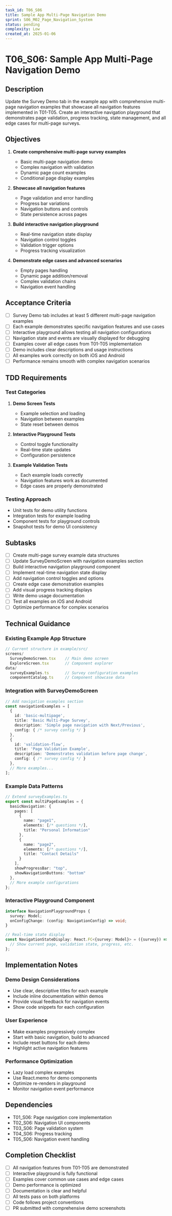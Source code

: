 ```yaml
---
task_id: T06_S06
title: Sample App Multi-Page Navigation Demo
sprint: S06_M02_Page_Navigation_System
status: pending
complexity: Low
created_at: 2025-01-06
---
```


# T06_S06: Sample App Multi-Page Navigation Demo

## Description

Update the Survey Demo tab in the example app with comprehensive multi-page navigation examples that showcase all navigation features implemented in T01-T05. Create an interactive navigation playground that demonstrates page validation, progress tracking, state management, and all edge cases for multi-page surveys.

## Objectives

1. **Create comprehensive multi-page survey examples**
   - Basic multi-page navigation demo
   - Complex navigation with validation
   - Dynamic page count examples
   - Conditional page display examples

2. **Showcase all navigation features**
   - Page validation and error handling
   - Progress bar variations
   - Navigation buttons and controls
   - State persistence across pages

3. **Build interactive navigation playground**
   - Real-time navigation state display
   - Navigation control toggles
   - Validation trigger options
   - Progress tracking visualization

4. **Demonstrate edge cases and advanced scenarios**
   - Empty pages handling
   - Dynamic page addition/removal
   - Complex validation chains
   - Navigation event handling

## Acceptance Criteria

- [ ] Survey Demo tab includes at least 5 different multi-page navigation examples
- [ ] Each example demonstrates specific navigation features and use cases
- [ ] Interactive playground allows testing all navigation configurations
- [ ] Navigation state and events are visually displayed for debugging
- [ ] Examples cover all edge cases from T01-T05 implementation
- [ ] Demo includes clear descriptions and usage instructions
- [ ] All examples work correctly on both iOS and Android
- [ ] Performance remains smooth with complex navigation scenarios

## TDD Requirements

### Test Categories
1. **Demo Screen Tests**
   - Example selection and loading
   - Navigation between examples
   - State reset between demos

2. **Interactive Playground Tests**
   - Control toggle functionality
   - Real-time state updates
   - Configuration persistence

3. **Example Validation Tests**
   - Each example loads correctly
   - Navigation features work as documented
   - Edge cases are properly demonstrated

### Testing Approach
- Unit tests for demo utility functions
- Integration tests for example loading
- Component tests for playground controls
- Snapshot tests for demo UI consistency

## Subtasks

- [ ] Create multi-page survey example data structures
- [ ] Update SurveyDemoScreen with navigation examples section
- [ ] Build interactive navigation playground component
- [ ] Implement real-time navigation state display
- [ ] Add navigation control toggles and options
- [ ] Create edge case demonstration examples
- [ ] Add visual progress tracking displays
- [ ] Write demo usage documentation
- [ ] Test all examples on iOS and Android
- [ ] Optimize performance for complex scenarios

## Technical Guidance

### Existing Example App Structure
```typescript
// Current structure in example/src/
screens/
  SurveyDemoScreen.tsx    // Main demo screen
  ExploreScreen.tsx       // Component explorer
data/
  surveyExamples.ts       // Survey configuration examples
  componentCatalog.ts     // Component showcase data
```

### Integration with SurveyDemoScreen
```typescript
// Add navigation examples section
const navigationExamples = [
  {
    id: 'basic-multipage',
    title: 'Basic Multi-Page Survey',
    description: 'Simple page navigation with Next/Previous',
    config: { /* survey config */ }
  },
  {
    id: 'validation-flow',
    title: 'Page Validation Example',
    description: 'Demonstrates validation before page change',
    config: { /* survey config */ }
  },
  // More examples...
];
```

### Example Data Patterns
```typescript
// Extend surveyExamples.ts
export const multiPageExamples = {
  basicNavigation: {
    pages: [
      {
        name: "page1",
        elements: [/* questions */],
        title: "Personal Information"
      },
      {
        name: "page2",
        elements: [/* questions */],
        title: "Contact Details"
      }
    ],
    showProgressBar: "top",
    showNavigationButtons: "bottom"
  },
  // More example configurations
};
```

### Interactive Playground Component
```typescript
interface NavigationPlaygroundProps {
  survey: Model;
  onConfigChange: (config: NavigationConfig) => void;
}

// Real-time state display
const NavigationStateDisplay: React.FC<{survey: Model}> = ({survey}) => {
  // Show current page, validation state, progress, etc.
};
```

## Implementation Notes

### Demo Design Considerations
- Use clear, descriptive titles for each example
- Include inline documentation within demos
- Provide visual feedback for navigation events
- Show code snippets for each configuration

### User Experience
- Make examples progressively complex
- Start with basic navigation, build to advanced
- Include reset buttons for each demo
- Highlight active navigation features

### Performance Optimization
- Lazy load complex examples
- Use React.memo for demo components
- Optimize re-renders in playground
- Monitor navigation event performance

## Dependencies

- T01_S06: Page navigation core implementation
- T02_S06: Navigation UI components
- T03_S06: Page validation system
- T04_S06: Progress tracking
- T05_S06: Navigation event handling

## Completion Checklist

- [ ] All navigation features from T01-T05 are demonstrated
- [ ] Interactive playground is fully functional
- [ ] Examples cover common use cases and edge cases
- [ ] Demo performance is optimized
- [ ] Documentation is clear and helpful
- [ ] All tests pass on both platforms
- [ ] Code follows project conventions
- [ ] PR submitted with comprehensive demo screenshots